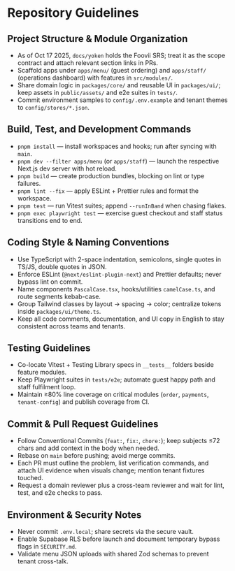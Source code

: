 # Repository Guidelines

## Project Structure & Module Organization
- As of Oct 17 2025, `docs/yoken` holds the Foovii SRS; treat it as the scope contract and attach relevant section links in PRs.
- Scaffold apps under `apps/menu/` (guest ordering) and `apps/staff/` (operations dashboard) with features in `src/modules/`.
- Share domain logic in `packages/core/` and reusable UI in `packages/ui/`; keep assets in `public/assets/` and e2e suites in `tests/`.
- Commit environment samples to `config/.env.example` and tenant themes to `config/stores/*.json`.

## Build, Test, and Development Commands
- `pnpm install` — install workspaces and hooks; run after syncing with `main`.
- `pnpm dev --filter apps/menu` (or `apps/staff`) — launch the respective Next.js dev server with hot reload.
- `pnpm build` — create production bundles, blocking on lint or type failures.
- `pnpm lint --fix` — apply ESLint + Prettier rules and format the workspace.
- `pnpm test` — run Vitest suites; append `--runInBand` when chasing flakes.
- `pnpm exec playwright test` — exercise guest checkout and staff status transitions end to end.

## Coding Style & Naming Conventions
- Use TypeScript with 2-space indentation, semicolons, single quotes in TS/JS, double quotes in JSON.
- Enforce ESLint (`@next/eslint-plugin-next`) and Prettier defaults; never bypass lint on commit.
- Name components `PascalCase.tsx`, hooks/utilities `camelCase.ts`, and route segments kebab-case.
- Group Tailwind classes by layout → spacing → color; centralize tokens inside `packages/ui/theme.ts`.
- Keep all code comments, documentation, and UI copy in English to stay consistent across teams and tenants.

## Testing Guidelines
- Co-locate Vitest + Testing Library specs in `__tests__` folders beside feature modules.
- Keep Playwright suites in `tests/e2e`; automate guest happy path and staff fulfilment loop.
- Maintain ≥80% line coverage on critical modules (`order`, `payments`, `tenant-config`) and publish coverage from CI.

## Commit & Pull Request Guidelines
- Follow Conventional Commits (`feat:`, `fix:`, `chore:`); keep subjects ≤72 chars and add context in the body when needed.
- Rebase on `main` before pushing; avoid merge commits.
- Each PR must outline the problem, list verification commands, and attach UI evidence when visuals change; mention tenant fixtures touched.
- Request a domain reviewer plus a cross-team reviewer and wait for lint, test, and e2e checks to pass.

## Environment & Security Notes
- Never commit `.env.local`; share secrets via the secure vault.
- Enable Supabase RLS before launch and document temporary bypass flags in `SECURITY.md`.
- Validate menu JSON uploads with shared Zod schemas to prevent tenant cross-talk.
